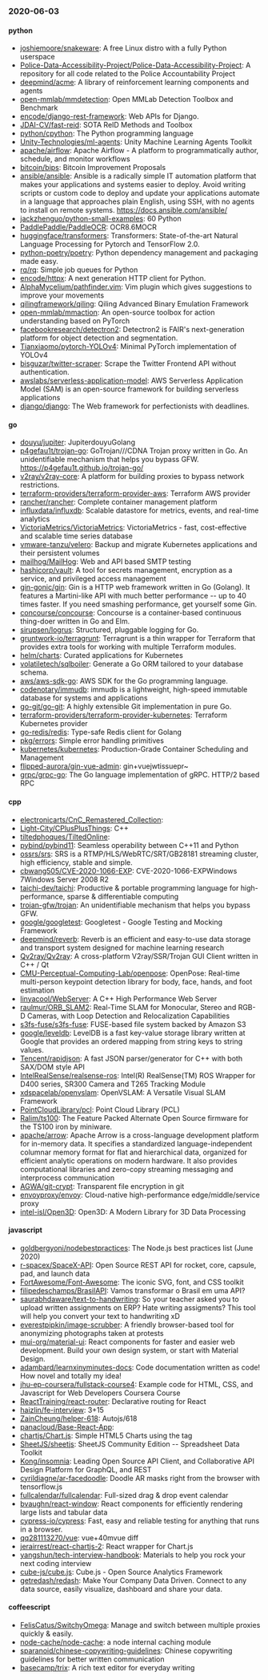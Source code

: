 ### 2020-06-03

#### python
* [joshiemoore/snakeware](https://github.com/joshiemoore/snakeware): A free Linux distro with a fully Python userspace
* [Police-Data-Accessibility-Project/Police-Data-Accessibility-Project](https://github.com/Police-Data-Accessibility-Project/Police-Data-Accessibility-Project): A repository for all code related to the Police Accountability Project
* [deepmind/acme](https://github.com/deepmind/acme): A library of reinforcement learning components and agents
* [open-mmlab/mmdetection](https://github.com/open-mmlab/mmdetection): Open MMLab Detection Toolbox and Benchmark
* [encode/django-rest-framework](https://github.com/encode/django-rest-framework): Web APIs for Django. 
* [JDAI-CV/fast-reid](https://github.com/JDAI-CV/fast-reid): SOTA ReID Methods and Toolbox
* [python/cpython](https://github.com/python/cpython): The Python programming language
* [Unity-Technologies/ml-agents](https://github.com/Unity-Technologies/ml-agents): Unity Machine Learning Agents Toolkit
* [apache/airflow](https://github.com/apache/airflow): Apache Airflow - A platform to programmatically author, schedule, and monitor workflows
* [bitcoin/bips](https://github.com/bitcoin/bips): Bitcoin Improvement Proposals
* [ansible/ansible](https://github.com/ansible/ansible): Ansible is a radically simple IT automation platform that makes your applications and systems easier to deploy. Avoid writing scripts or custom code to deploy and update your applications  automate in a language that approaches plain English, using SSH, with no agents to install on remote systems. https://docs.ansible.com/ansible/
* [jackzhenguo/python-small-examples](https://github.com/jackzhenguo/python-small-examples): 60  Python 
* [PaddlePaddle/PaddleOCR](https://github.com/PaddlePaddle/PaddleOCR): OCR8.6MOCR
* [huggingface/transformers](https://github.com/huggingface/transformers): Transformers: State-of-the-art Natural Language Processing for Pytorch and TensorFlow 2.0.
* [python-poetry/poetry](https://github.com/python-poetry/poetry): Python dependency management and packaging made easy.
* [rq/rq](https://github.com/rq/rq): Simple job queues for Python
* [encode/httpx](https://github.com/encode/httpx): A next generation HTTP client for Python. 
* [AlphaMycelium/pathfinder.vim](https://github.com/AlphaMycelium/pathfinder.vim): Vim plugin which gives suggestions to improve your movements
* [qilingframework/qiling](https://github.com/qilingframework/qiling): Qiling Advanced Binary Emulation Framework
* [open-mmlab/mmaction](https://github.com/open-mmlab/mmaction): An open-source toolbox for action understanding based on PyTorch
* [facebookresearch/detectron2](https://github.com/facebookresearch/detectron2): Detectron2 is FAIR's next-generation platform for object detection and segmentation.
* [Tianxiaomo/pytorch-YOLOv4](https://github.com/Tianxiaomo/pytorch-YOLOv4): Minimal PyTorch implementation of YOLOv4
* [bisguzar/twitter-scraper](https://github.com/bisguzar/twitter-scraper): Scrape the Twitter Frontend API without authentication.
* [awslabs/serverless-application-model](https://github.com/awslabs/serverless-application-model): AWS Serverless Application Model (SAM) is an open-source framework for building serverless applications
* [django/django](https://github.com/django/django): The Web framework for perfectionists with deadlines.

#### go
* [douyu/jupiter](https://github.com/douyu/jupiter): JupiterdouyuGolang
* [p4gefau1t/trojan-go](https://github.com/p4gefau1t/trojan-go): GoTrojan///CDNA Trojan proxy written in Go. An unidentifiable mechanism that helps you bypass GFW. https://p4gefau1t.github.io/trojan-go/
* [v2ray/v2ray-core](https://github.com/v2ray/v2ray-core): A platform for building proxies to bypass network restrictions.
* [terraform-providers/terraform-provider-aws](https://github.com/terraform-providers/terraform-provider-aws): Terraform AWS provider
* [rancher/rancher](https://github.com/rancher/rancher): Complete container management platform
* [influxdata/influxdb](https://github.com/influxdata/influxdb): Scalable datastore for metrics, events, and real-time analytics
* [VictoriaMetrics/VictoriaMetrics](https://github.com/VictoriaMetrics/VictoriaMetrics): VictoriaMetrics - fast, cost-effective and scalable time series database
* [vmware-tanzu/velero](https://github.com/vmware-tanzu/velero): Backup and migrate Kubernetes applications and their persistent volumes
* [mailhog/MailHog](https://github.com/mailhog/MailHog): Web and API based SMTP testing
* [hashicorp/vault](https://github.com/hashicorp/vault): A tool for secrets management, encryption as a service, and privileged access management
* [gin-gonic/gin](https://github.com/gin-gonic/gin): Gin is a HTTP web framework written in Go (Golang). It features a Martini-like API with much better performance -- up to 40 times faster. If you need smashing performance, get yourself some Gin.
* [concourse/concourse](https://github.com/concourse/concourse): Concourse is a container-based continuous thing-doer written in Go and Elm.
* [sirupsen/logrus](https://github.com/sirupsen/logrus): Structured, pluggable logging for Go.
* [gruntwork-io/terragrunt](https://github.com/gruntwork-io/terragrunt): Terragrunt is a thin wrapper for Terraform that provides extra tools for working with multiple Terraform modules.
* [helm/charts](https://github.com/helm/charts): Curated applications for Kubernetes
* [volatiletech/sqlboiler](https://github.com/volatiletech/sqlboiler): Generate a Go ORM tailored to your database schema.
* [aws/aws-sdk-go](https://github.com/aws/aws-sdk-go): AWS SDK for the Go programming language.
* [codenotary/immudb](https://github.com/codenotary/immudb): immudb is a lightweight, high-speed immutable database for systems and applications
* [go-git/go-git](https://github.com/go-git/go-git): A highly extensible Git implementation in pure Go.
* [terraform-providers/terraform-provider-kubernetes](https://github.com/terraform-providers/terraform-provider-kubernetes): Terraform Kubernetes provider
* [go-redis/redis](https://github.com/go-redis/redis): Type-safe Redis client for Golang
* [pkg/errors](https://github.com/pkg/errors): Simple error handling primitives
* [kubernetes/kubernetes](https://github.com/kubernetes/kubernetes): Production-Grade Container Scheduling and Management
* [flipped-aurora/gin-vue-admin](https://github.com/flipped-aurora/gin-vue-admin): gin+vuejwtissuepr~
* [grpc/grpc-go](https://github.com/grpc/grpc-go): The Go language implementation of gRPC. HTTP/2 based RPC

#### cpp
* [electronicarts/CnC_Remastered_Collection](https://github.com/electronicarts/CnC_Remastered_Collection): 
* [Light-City/CPlusPlusThings](https://github.com/Light-City/CPlusPlusThings): C++
* [tiltedphoques/TiltedOnline](https://github.com/tiltedphoques/TiltedOnline): 
* [pybind/pybind11](https://github.com/pybind/pybind11): Seamless operability between C++11 and Python
* [ossrs/srs](https://github.com/ossrs/srs): SRS is a RTMP/HLS/WebRTC/SRT/GB28181 streaming cluster, high efficiency, stable and simple.
* [cbwang505/CVE-2020-1066-EXP](https://github.com/cbwang505/CVE-2020-1066-EXP): CVE-2020-1066-EXPWindows 7Windows Server 2008 R2
* [taichi-dev/taichi](https://github.com/taichi-dev/taichi): Productive & portable programming language for high-performance, sparse & differentiable computing
* [trojan-gfw/trojan](https://github.com/trojan-gfw/trojan): An unidentifiable mechanism that helps you bypass GFW.
* [google/googletest](https://github.com/google/googletest): Googletest - Google Testing and Mocking Framework
* [deepmind/reverb](https://github.com/deepmind/reverb): Reverb is an efficient and easy-to-use data storage and transport system designed for machine learning research
* [Qv2ray/Qv2ray](https://github.com/Qv2ray/Qv2ray):  A cross-platform V2ray/SSR/Trojan GUI Client written in C++ / Qt 
* [CMU-Perceptual-Computing-Lab/openpose](https://github.com/CMU-Perceptual-Computing-Lab/openpose): OpenPose: Real-time multi-person keypoint detection library for body, face, hands, and foot estimation
* [linyacool/WebServer](https://github.com/linyacool/WebServer): A C++ High Performance Web Server
* [raulmur/ORB_SLAM2](https://github.com/raulmur/ORB_SLAM2): Real-Time SLAM for Monocular, Stereo and RGB-D Cameras, with Loop Detection and Relocalization Capabilities
* [s3fs-fuse/s3fs-fuse](https://github.com/s3fs-fuse/s3fs-fuse): FUSE-based file system backed by Amazon S3
* [google/leveldb](https://github.com/google/leveldb): LevelDB is a fast key-value storage library written at Google that provides an ordered mapping from string keys to string values.
* [Tencent/rapidjson](https://github.com/Tencent/rapidjson): A fast JSON parser/generator for C++ with both SAX/DOM style API
* [IntelRealSense/realsense-ros](https://github.com/IntelRealSense/realsense-ros): Intel(R) RealSense(TM) ROS Wrapper for D400 series, SR300 Camera and T265 Tracking Module
* [xdspacelab/openvslam](https://github.com/xdspacelab/openvslam): OpenVSLAM: A Versatile Visual SLAM Framework
* [PointCloudLibrary/pcl](https://github.com/PointCloudLibrary/pcl): Point Cloud Library (PCL)
* [Ralim/ts100](https://github.com/Ralim/ts100): The Feature Packed Alternate Open Source firmware for the TS100 iron by miniware.
* [apache/arrow](https://github.com/apache/arrow): Apache Arrow is a cross-language development platform for in-memory data. It specifies a standardized language-independent columnar memory format for flat and hierarchical data, organized for efficient analytic operations on modern hardware. It also provides computational libraries and zero-copy streaming messaging and interprocess communication
* [AGWA/git-crypt](https://github.com/AGWA/git-crypt): Transparent file encryption in git
* [envoyproxy/envoy](https://github.com/envoyproxy/envoy): Cloud-native high-performance edge/middle/service proxy
* [intel-isl/Open3D](https://github.com/intel-isl/Open3D): Open3D: A Modern Library for 3D Data Processing

#### javascript
* [goldbergyoni/nodebestpractices](https://github.com/goldbergyoni/nodebestpractices):  The Node.js best practices list (June 2020)
* [r-spacex/SpaceX-API](https://github.com/r-spacex/SpaceX-API):  Open Source REST API for rocket, core, capsule, pad, and launch data
* [FortAwesome/Font-Awesome](https://github.com/FortAwesome/Font-Awesome): The iconic SVG, font, and CSS toolkit
* [filipedeschamps/BrasilAPI](https://github.com/filipedeschamps/BrasilAPI): Vamos transformar o Brasil em uma API?
* [saurabhdaware/text-to-handwriting](https://github.com/saurabhdaware/text-to-handwriting): So your teacher asked you to upload written assignments on ERP? Hate writing assigments? This tool will help you convert your text to handwriting xD
* [everestpipkin/image-scrubber](https://github.com/everestpipkin/image-scrubber): A friendly browser-based tool for anonymizing photographs taken at protests
* [mui-org/material-ui](https://github.com/mui-org/material-ui): React components for faster and easier web development. Build your own design system, or start with Material Design.
* [adambard/learnxinyminutes-docs](https://github.com/adambard/learnxinyminutes-docs): Code documentation written as code! How novel and totally my idea!
* [jhu-ep-coursera/fullstack-course4](https://github.com/jhu-ep-coursera/fullstack-course4): Example code for HTML, CSS, and Javascript for Web Developers Coursera Course
* [ReactTraining/react-router](https://github.com/ReactTraining/react-router): Declarative routing for React
* [haizlin/fe-interview](https://github.com/haizlin/fe-interview):  3+15
* [ZainCheung/helper-618](https://github.com/ZainCheung/helper-618): Autojs/618
* [panacloud/Base-React-App](https://github.com/panacloud/Base-React-App): 
* [chartjs/Chart.js](https://github.com/chartjs/Chart.js): Simple HTML5 Charts using the <canvas> tag
* [SheetJS/sheetjs](https://github.com/SheetJS/sheetjs):  SheetJS Community Edition -- Spreadsheet Data Toolkit
* [Kong/insomnia](https://github.com/Kong/insomnia): Leading Open Source API Client, and Collaborative API Design Platform for GraphQL, and REST
* [cyrildiagne/ar-facedoodle](https://github.com/cyrildiagne/ar-facedoodle): Doodle AR masks right from the browser with tensorflow.js
* [fullcalendar/fullcalendar](https://github.com/fullcalendar/fullcalendar): Full-sized drag & drop event calendar
* [bvaughn/react-window](https://github.com/bvaughn/react-window): React components for efficiently rendering large lists and tabular data
* [cypress-io/cypress](https://github.com/cypress-io/cypress): Fast, easy and reliable testing for anything that runs in a browser.
* [qq281113270/vue](https://github.com/qq281113270/vue): vue+40mvue diff
* [jerairrest/react-chartjs-2](https://github.com/jerairrest/react-chartjs-2): React wrapper for Chart.js
* [yangshun/tech-interview-handbook](https://github.com/yangshun/tech-interview-handbook):  Materials to help you rock your next coding interview
* [cube-js/cube.js](https://github.com/cube-js/cube.js):  Cube.js - Open Source Analytics Framework
* [getredash/redash](https://github.com/getredash/redash): Make Your Company Data Driven. Connect to any data source, easily visualize, dashboard and share your data.

#### coffeescript
* [FelisCatus/SwitchyOmega](https://github.com/FelisCatus/SwitchyOmega): Manage and switch between multiple proxies quickly & easily.
* [node-cache/node-cache](https://github.com/node-cache/node-cache): a node internal caching module
* [sparanoid/chinese-copywriting-guidelines](https://github.com/sparanoid/chinese-copywriting-guidelines): Chinese copywriting guidelines for better written communication
* [basecamp/trix](https://github.com/basecamp/trix): A rich text editor for everyday writing
